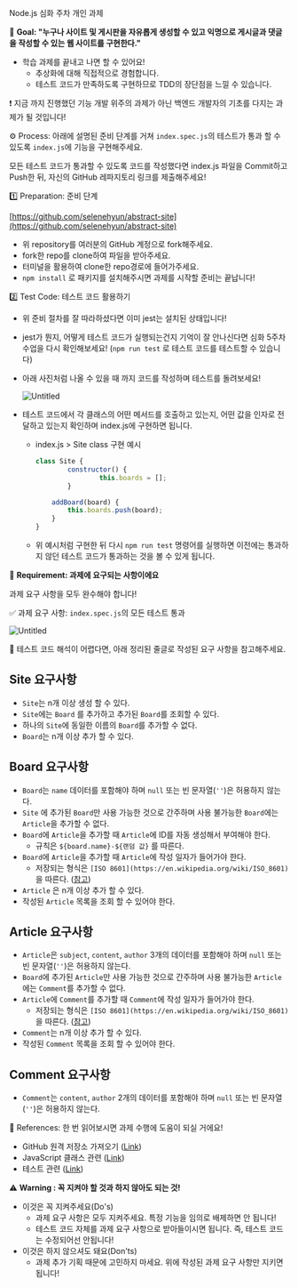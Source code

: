 Node.js 심화 주차 개인 과제




🏁 **Goal:  "**누구나 사이트 및 게시판을 자유롭게 생성할 수 있고 익명으로 게시글과 댓글을 작성할 수 있는 웹 사이트를 구현한다.**"**

- 학습 과제를 끝내고 나면 할 수 있어요!
    - 추상화에 대해 직접적으로 경험합니다.
    - 테스트 코드가 만족하도록 구현하므로 TDD의 장단점을 느낄 수 있습니다.

❗ 지금 까지 진행했던 기능 개발 위주의 과제가 아닌 백엔드 개발자의 기초를 다지는 과제가 될 것입니다!

⚙️ Process: 아래에 설명된 준비 단계를 거쳐 `index.spec.js`의 테스트가 통과 할 수 있도록 `index.js`에 기능을 구현해주세요.

모든 테스트 코드가 통과할 수 있도록 코드를 작성했다면 index.js 파일을 Commit하고 Push한 뒤, 자신의 GitHub 레파지토리 링크를 제출해주세요!

1️⃣ Preparation: 준비 단계

[https://github.com/selenehyun/abstract-site](https://github.com/selenehyun/abstract-site)

- 위 repository를 여러분의 GitHub 계정으로 fork해주세요.
- fork한 repo를 clone하여 파일을 받아주세요.
- 터미널을 활용하여 clone한 repo경로에 들어가주세요.
- `npm install` 로 패키지를 설치해주시면 과제를 시작할 준비는 끝납니다!

2️⃣ Test Code: 테스트 코드 활용하기


- 위 준비 절차를 잘 따라하셨다면 이미 jest는 설치된 상태입니다!
- jest가 뭔지, 어떻게 테스트 코드가 실행되는건지 기억이 잘 안나신다면 심화 5주차 수업을 다시 확인해보세요! (`npm run test` 로 테스트 코드를 테스트할 수 있습니다)
- 아래 사진처럼 나올 수 있을 때 까지 코드를 작성하며 테스트를 돌려보세요!
    
    ![Untitled](https://s3-us-west-2.amazonaws.com/secure.notion-static.com/70eab46a-e66b-44a2-9c38-1008c082cf37/Untitled.png)
    
- 테스트 코드에서 각 클래스의 어떤 메서드를 호출하고 있는지, 어떤 값을 인자로 전달하고 있는지 확인하며 index.js에 구현하면 됩니다.
    - index.js > Site class 구현 예시
        
        ```jsx
        class Site {
        		constructor() {
        				this.boards = [];
        		}
        
            addBoard(board) {
                this.boards.push(board);
            }
        }
        ```
        
    - 위 예시처럼 구현한 뒤 다시 `npm run test` 명령어를 실행하면 이전에는 통과하지 않던 테스트 코드가 통과하는 것을 볼 수 있게 됩니다.

🚩 **Requirement:  과제에 요구되는 사항이에요**

 과제 요구 사항을 모두 완수해야 합니다!

✅ 과제 요구 사항: `index.spec.js`의 모든 테스트 통과


![Untitled](https://s3-us-west-2.amazonaws.com/secure.notion-static.com/70eab46a-e66b-44a2-9c38-1008c082cf37/Untitled.png)

📖 테스트 코드 해석이 어렵다면, 아래 정리된 줄글로 작성된 요구 사항을 참고해주세요.


## Site 요구사항

- `Site`는 n개 이상 생성 할 수 있다.
- `Site`에는 `Board` 를 추가하고 추가된 `Board`를 조회할 수 있다.
- 하나의 `Site`에 동일한 이름의 `Board`를 추가할 수 없다.
- `Board`는 n개 이상 추가 할 수 있다.

## Board 요구사항

- `Board`는 `name` 데이터를 포함해야 하며 `null` 또는 빈 문자열(`''`)은 허용하지 않는다.
- `Site` 에 추가된 `Board`만 사용 가능한 것으로 간주하며 사용 불가능한 `Board`에는 `Article`을 추가할 수 없다.
- `Board`에 `Article`을 추가할 때 `Article`에 ID를 자동 생성해서 부여해야 한다.
    - 규칙은 `${board.name}-${랜덤 값}` 를 따른다.
- `Board`에 `Article`을 추가할 때 `Article`에 작성 일자가 들어가야 한다.
    - 저장되는 형식은 `[ISO 8601](https://en.wikipedia.org/wiki/ISO_8601)`을 따른다. ([참고](https://developer.mozilla.org/ko/docs/Web/JavaScript/Reference/Global_Objects/Date/toISOString))
- `Article` 은 n개 이상 추가 할 수 있다.
- 작성된 `Article` 목록을 조회 할 수 있어야 한다.

## Article 요구사항

- `Article`은 `subject`, `content`, `author` 3개의 데이터를 포함해야 하며 `null` 또는 빈 문자열(`''`)은 허용하지 않는다.
- `Board`에 추가된 `Article`만 사용 가능한 것으로 간주하며 사용 불가능한 `Article`에는 `Comment`를 추가할 수 없다.
- `Article`에 `Comment`를 추가할 때 `Comment`에 작성 일자가 들어가야 한다.
    - 저장되는 형식은 `[ISO 8601](https://en.wikipedia.org/wiki/ISO_8601)`을 따른다. ([참고](https://developer.mozilla.org/ko/docs/Web/JavaScript/Reference/Global_Objects/Date/toISOString))
- `Comment`는 n개 이상 추가 할 수 있다.
- 작성된 `Comment` 목록을 조회 할 수 있어야 한다.

## Comment 요구사항

- `Comment`는 `content`, `author` 2개의 데이터를 포함해야 하며 `null` 또는 빈 문자열(`''`)은 허용하지 않는다.

💪 References: 한 번 읽어보시면 과제 수행에 도움이 되실 거에요!


- GitHub 원격 저장소 가져오기 ([Link](https://lktprogrammer.tistory.com/6))
- JavaScript 클래스 관련 ([Link](https://poiemaweb.com/es6-class))
- 테스트 관련 ([Link](https://velog.io/@ysong0504/Node.js-Jest%EB%A5%BC-%EC%9D%B4%EC%9A%A9%ED%95%9C-API-%ED%85%8C%EC%8A%A4%ED%8A%B8-%EC%BD%94%EB%93%9C-%EC%9E%91%EC%84%B1%ED%95%98%EA%B8%B0))


⚠️ **Warning : 꼭 지켜야 할 것과 하지 않아도 되는 것!**

- 이것은 꼭 지켜주세요(Do's)
    - 과제 요구 사항은 모두 지켜주세요. 특정 기능을 임의로 배제하면 안 됩니다!
    - 테스트 코드 자체를 과제 요구 사항으로 받아들이시면 됩니다. 즉, 테스트 코드는 수정되어선 안됩니다!
- 이것은 하지 않으셔도 돼요(Don'ts)
    - 과제 추가 기획 때문에 고민하지 마세요. 위에 작성된 과제 요구 사항만 지키면 됩니다!